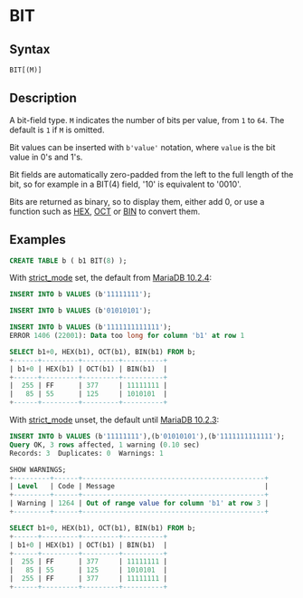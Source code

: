# BIT

## Syntax

```sql
BIT[(M)]
```

## Description

A bit-field type. `M` indicates the number of bits per value, from `1` to
`64`. The default is `1` if `M` is omitted.

Bit values can be inserted with `b'value'` notation, where `value` is the bit value in 0's and 1's.

Bit fields are automatically zero-padded from the left to the full length of the bit, so for example in a BIT(4) field, '10' is equivalent to '0010'.

Bits are returned as binary, so to display them, either add 0, or use a function such as [HEX](/built-in-functions/string-functions/hex), [OCT](/built-in-functions/numeric-functions/oct) or [BIN](/built-in-functions/string-functions/bin) to convert them.

## Examples

```sql
CREATE TABLE b ( b1 BIT(8) );
```

With [strict_mode](/kb/en/sql-mode/#strict-mode) set, the default from [MariaDB 10.2.4](/kb/en/mariadb-1024-release-notes/):

```sql
INSERT INTO b VALUES (b'11111111');

INSERT INTO b VALUES (b'01010101');

INSERT INTO b VALUES (b'1111111111111');
ERROR 1406 (22001): Data too long for column 'b1' at row 1

SELECT b1+0, HEX(b1), OCT(b1), BIN(b1) FROM b;
+------+---------+---------+----------+
| b1+0 | HEX(b1) | OCT(b1) | BIN(b1)  |
+------+---------+---------+----------+
|  255 | FF      | 377     | 11111111 |
|   85 | 55      | 125     | 1010101  |
+------+---------+---------+----------+
```

With [strict_mode](/kb/en/sql-mode/#strict-mode) unset, the default until [MariaDB 10.2.3](/kb/en/mariadb-1023-release-notes/):

```sql
INSERT INTO b VALUES (b'11111111'),(b'01010101'),(b'1111111111111');
Query OK, 3 rows affected, 1 warning (0.10 sec)
Records: 3  Duplicates: 0  Warnings: 1

SHOW WARNINGS;
+---------+------+---------------------------------------------+
| Level   | Code | Message                                     |
+---------+------+---------------------------------------------+
| Warning | 1264 | Out of range value for column 'b1' at row 3 |
+---------+------+---------------------------------------------+

SELECT b1+0, HEX(b1), OCT(b1), BIN(b1) FROM b;
+------+---------+---------+----------+
| b1+0 | HEX(b1) | OCT(b1) | BIN(b1)  |
+------+---------+---------+----------+
|  255 | FF      | 377     | 11111111 |
|   85 | 55      | 125     | 1010101  |
|  255 | FF      | 377     | 11111111 |
+------+---------+---------+----------+
```